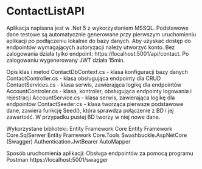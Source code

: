 # ContactListAPI

Aplikacja napisana jest w .Net 5 z wykorzystaniem MSSQL. 
Podstawowe dane testowe są automatycznie generowane przy pierwszym uruchomieniu aplikacji po podłączeniu lokalnie do bazy danych. 
Aby uzyskać dostęp do endpointów wymagających autoryzacji należy utworzyć konto. 
Bez zalogowania działa tylko endpoint: https://localhost:5001/api/contact.
Po zalogowaniu wygenerowany JWT działa 15min. 


Opis klas i metod
ContactDbContext.cs - klasa konfiguracji bazy danych</br>
ContactController.cs - klasa obsługująca endpointy dla CRUD
ContactServices.cs - klasa serwis, zawierająca logikę dla endpointów
AccountControler.cs - klasa, kontroler, obsługująca endpointy logowania i rejestracji
AccountService.cs - klasa serwis, zawierająca logikę dla endpointów
ContactSeeder.cs - klasa tworząca pierwsze podstawowe dane, zawiera funkcję Seed(), która sprawdza połączenie z BD i jej zawartość. 
                    W przypadku pustej BD tworzy w niej nowe dane.


Wykorzystane biblioteki:
Entity Framework Core
Entity Framework Core.SqlSerwer
Entity Framework Core.Tools
Swashbuckle.AspNetCore (Swagger)
Authentication.JwtBearer
AutoMapper

Sposób uruchomienia aplikacji:
Obsługa endpointów za pomocą programu Postman
https://localhost:5001/swagger
